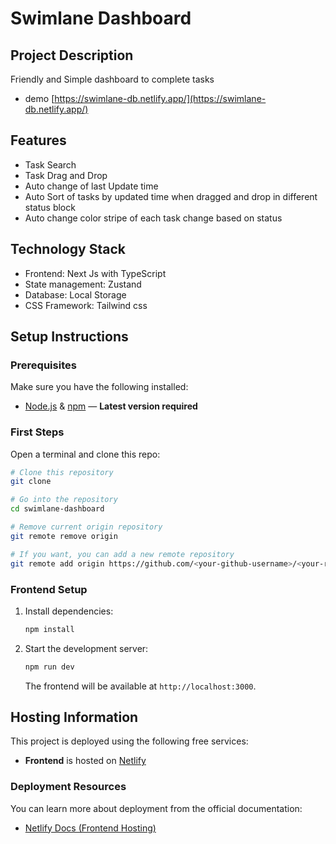 # Swimlane Dashboard

## Project Description
Friendly and Simple dashboard to complete tasks
-  demo [https://swimlane-db.netlify.app/](https://swimlane-db.netlify.app/)


## Features

- Task Search
- Task Drag and Drop
- Auto change of last Update time
- Auto Sort of tasks by updated time when dragged and drop in different status block
- Auto change color stripe of each task change based on status


## Technology Stack
- Frontend: Next Js with TypeScript
- State management: Zustand
- Database: Local Storage 
- CSS Framework: Tailwind css


## Setup Instructions

### Prerequisites

Make sure you have the following installed:


- [Node.js](https://nodejs.org/) & [npm](https://www.npmjs.com/) — **Latest version required**



### First Steps

Open a terminal and clone this repo:

```bash
# Clone this repository
git clone 

# Go into the repository
cd swimlane-dashboard

# Remove current origin repository
git remote remove origin

# If you want, you can add a new remote repository
git remote add origin https://github.com/<your-github-username>/<your-repo-name>.git
```


### Frontend Setup


1. Install dependencies:

   ```bash
   npm install
   ```

2. Start the development server:

   ```bash
   npm run dev
   ```

   The frontend will be available at `http://localhost:3000`.
  



## Hosting Information

This project is deployed using the following free services:

- **Frontend** is hosted on [Netlify](https://www.netlify.com/)


###  Deployment Resources

You can learn more about deployment from the official documentation:

- [Netlify Docs (Frontend Hosting)](https://docs.netlify.com/)




